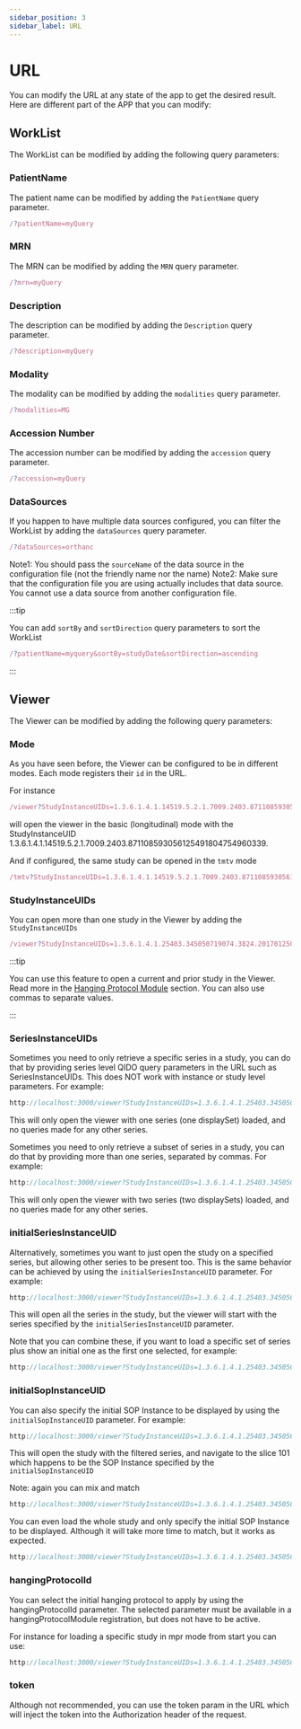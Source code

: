 ```yaml
---
sidebar_position: 3
sidebar_label: URL
---
```


# URL

You can modify the URL at any state of the app to get the desired result. Here
are different part of the APP that you can modify:


## WorkList

The WorkList can be modified by adding the following query parameters:

### PatientName

The patient name can be modified by adding the `PatientName` query parameter.

```js
/?patientName=myQuery
```

### MRN

The MRN can be modified by adding the `MRN` query parameter.

```js
/?mrn=myQuery
```

### Description

The description can be modified by adding the `Description` query parameter.

```js
/?description=myQuery
```

### Modality

The modality can be modified by adding the `modalities` query parameter.

```js
/?modalities=MG
```

### Accession Number

The accession number can be modified by adding the `accession` query parameter.

```js
/?accession=myQuery
```

### DataSources

If you happen to have multiple data sources configured, you can filter the
WorkList by adding the `dataSources` query parameter.

```js
/?dataSources=orthanc
```

Note1: You should pass the `sourceName` of the data source in the configuration file (not the friendly name nor the name)
Note2: Make sure that the configuration file you are using actually includes that data source. You cannot use a data source from another configuration file.


:::tip

You can add `sortBy` and `sortDirection` query parameters to sort the WorkList

```js
/?patientName=myquery&sortBy=studyDate&sortDirection=ascending
```

:::


## Viewer

The Viewer can be modified by adding the following query parameters:


### Mode

As you have seen before, the Viewer can be configured to be in different modes.
Each mode registers their `id` in the URL.

For instance

```js
/viewer?StudyInstanceUIDs=1.3.6.1.4.1.14519.5.2.1.7009.2403.871108593056125491804754960339
```

will open the viewer in the basic (longitudinal) mode with the StudyInstanceUID
1.3.6.1.4.1.14519.5.2.1.7009.2403.871108593056125491804754960339.

And if configured, the same study can be opened in the `tmtv` mode

```js
/tmtv?StudyInstanceUIDs=1.3.6.1.4.1.14519.5.2.1.7009.2403.871108593056125491804754960339
```

### StudyInstanceUIDs

You can open more than one study in the Viewer by adding the `StudyInstanceUIDs`


```js
/viewer?StudyInstanceUIDs=1.3.6.1.4.1.25403.345050719074.3824.20170125095722.1&StudyInstanceUIDs=1.3.6.1.4.1.25403.345050719074.3824.20170125095258.1
```

:::tip

You can use this feature to open a current and prior study in the Viewer.
Read more in the [Hanging Protocol Module](../platform/extensions/modules/hpModule.md#matching-on-prior-study-with-uid) section.  You can also use commas to separate
values.

:::


### SeriesInstanceUIDs

Sometimes you need to only retrieve a specific series in a study, you can do
that by providing series level QIDO query parameters in the URL such as
SeriesInstanceUIDs.  This does NOT work with instance or study
level parameters.  For example:

```js
http://localhost:3000/viewer?StudyInstanceUIDs=1.3.6.1.4.1.25403.345050719074.3824.20170125095438.5&SeriesInstanceUIDs=1.3.6.1.4.1.25403.345050719074.3824.20170125095449.8
```

This will only open the viewer with one series (one displaySet) loaded, and no
queries made for any other series.

Sometimes you need to only retrieve a subset of series in a study, you can do
that by providing more than one series, separated by commas.  For example:

```js
http://localhost:3000/viewer?StudyInstanceUIDs=1.3.6.1.4.1.25403.345050719074.3824.20170125095438.5&SeriesInstanceUIDs=1.3.6.1.4.1.25403.345050719074.3824.20170125095449.8,1.3.6.1.4.1.25403.345050719074.3824.20170125095506.10
```

This will only open the viewer with two series (two displaySets) loaded, and no
queries made for any other series.

### initialSeriesInstanceUID

Alternatively, sometimes you want to just open the study on a specified series, but allowing other
series to be present too.  This is the same behavior can be
achieved by using the `initialSeriesInstanceUID` parameter.  For example:

```js
http://localhost:3000/viewer?StudyInstanceUIDs=1.3.6.1.4.1.25403.345050719074.3824.20170125095438.5&initialSeriesInstanceUID=1.3.6.1.4.1.25403.345050719074.3824.20170125095449.8
```

This will open all the series in the study, but the viewer will start with the
series specified by the `initialSeriesInstanceUID` parameter.


Note that you can combine these, if you want to load a specific set of series
plus show an initial one as the first one selected, for example:

```js
http://localhost:3000/viewer?StudyInstanceUIDs=1.3.6.1.4.1.25403.345050719074.3824.20170125095438.5&SeriesInstanceUIDs=1.3.6.1.4.1.25403.345050719074.3824.20170125095449.8,1.3.6.1.4.1.25403.345050719074.3824.20170125095506.10&initialSeriesInstanceUID=1.3.6.1.4.1.25403.345050719074.3824.20170125095506.10
```

### initialSopInstanceUID

You can also specify the initial SOP Instance to be displayed by using the
`initialSopInstanceUID` parameter.  For example:

```js
http://localhost:3000/viewer?StudyInstanceUIDs=1.3.6.1.4.1.25403.345050719074.3824.20170125095438.5&SeriesInstanceUIDs=1.3.6.1.4.1.25403.345050719074.3824.20170125095449.8&initialSopInstanceUID=1.3.6.1.4.1.25403.345050719074.3824.20170125095501.9
```

This will open the study with the filtered series, and navigate to the slice 101
which happens to be the SOP Instance specified by the `initialSopInstanceUID`

Note: again you can mix and match

```js
http://localhost:3000/viewer?StudyInstanceUIDs=1.3.6.1.4.1.25403.345050719074.3824.20170125095438.5&SeriesInstanceUIDs=1.3.6.1.4.1.25403.345050719074.3824.20170125095449.8,1.3.6.1.4.1.25403.345050719074.3824.20170125095506.10&initialSeriesInstanceUID=1.3.6.1.4.1.25403.345050719074.3824.20170125095506.10&initialSopInstanceUID=1.3.6.1.4.1.25403.345050719074.3824.20170125095510.8
```

You can even load the whole study and only specify the initial SOP Instance to be displayed. Although
it will take more time to match, but it works as expected.

```js
http://localhost:3000/viewer?StudyInstanceUIDs=1.3.6.1.4.1.25403.345050719074.3824.20170125095438.5&initialSopInstanceUID=1.3.6.1.4.1.25403.345050719074.3824.20170125095510.8
```

### hangingProtocolId

You can select the initial hanging protocol to apply by using the
hangingProtocolId parameter.  The selected parameter must be available in a
hangingProtocolModule registration, but does not have to be active.

For instance for loading a specific study in mpr mode from start you can use:

```js
http://localhost:3000/viewer?StudyInstanceUIDs=1.3.6.1.4.1.25403.345050719074.3824.20170125095438.5&hangingProtocolId=@ohif/mnGrid
```

### token

Although not recommended, you can use the token param in the URL which will inject
the token into the Authorization header of the request.
